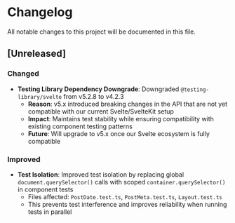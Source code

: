 # Changelog

All notable changes to this project will be documented in this file.

## [Unreleased]

### Changed

- **Testing Library Dependency Downgrade**: Downgraded `@testing-library/svelte` from v5.2.8 to v4.2.3
  - **Reason**: v5.x introduced breaking changes in the API that are not yet compatible with our current Svelte/SvelteKit setup
  - **Impact**: Maintains test stability while ensuring compatibility with existing component testing patterns
  - **Future**: Will upgrade to v5.x once our Svelte ecosystem is fully compatible

### Improved

- **Test Isolation**: Improved test isolation by replacing global `document.querySelector()` calls with scoped `container.querySelector()` in component tests
  - Files affected: `PostDate.test.ts`, `PostMeta.test.ts`, `Layout.test.ts`
  - This prevents test interference and improves reliability when running tests in parallel
